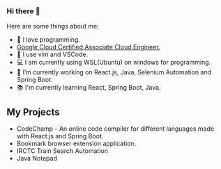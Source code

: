### Hi there 👋

<!--
**DjayChoudhary/DjayChoudhary** is a ✨ _special_ ✨ repository because its `README.md` (this file) appears on your GitHub profile.
-->
Here are some things about me:
- 💖 I love programming.
- [Google Cloud Certified Associate Cloud Engineer.](https://www.credential.net/fe87df50-fe1c-4e1c-9e3e-3aea2c78c52c)
- 📃 I use vim and VSCode.
- 💻 I am currently using WSL(Ubuntu) on windows for programming.
- 🔭 I’m currently working on React.js, Java, Selenium Automation and Spring Boot.
- 📚 I'm currently learning React, Spring Boot, Java.
## My Projects
- CodeChamp - An online code compiler for different languages made with React.js and Spring Boot.
- Bookmark browser extension application.
- IRCTC Train Search Automation
- Java Notepad
<!--
- 🌱 I’m currently learning React, Django.
- 👯 I’m looking to collaborate on 
- 🤔 I’m looking for help with ...
- 💬 Ask me about ...
- 📫 How to reach me: ...
- 😄 Pronouns: ...
- ⚡ Fun fact: ....
-->
